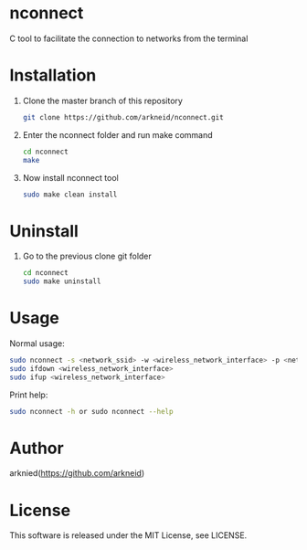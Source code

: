 # nconnect
C tool to facilitate the connection to networks from the terminal

# Installation
<ol>
<li>Clone the master branch of this repository</li>
	
```bash
git clone https://github.com/arkneid/nconnect.git
```
<li>Enter the nconnect folder and run make command</li>

```bash
cd nconnect
make
```
<li>Now install nconnect tool</li>	

```bash
sudo make clean install
```
</ol>

# Uninstall
<ol>
<li>Go to the previous clone git folder</li>

```bash
cd nconnect
sudo make uninstall
```
</ol>

# Usage
Normal usage:

```bash
sudo nconnect -s <network_ssid> -w <wireless_network_interface> -p <network_password>
sudo ifdown <wireless_network_interface>
sudo ifup <wireless_network_interface>
```

Print help:

```bash
sudo nconnect -h or sudo nconnect --help
```

# Author
arknied(https://github.com/arkneid)

# License
This software is released under the MIT License, see LICENSE.

